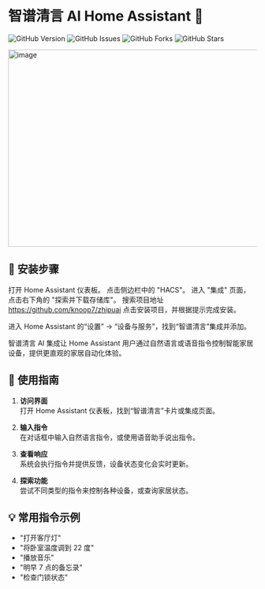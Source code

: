 
# 智谱清言 AI Home Assistant 🏡

![GitHub Version](https://img.shields.io/github/v/release/knoop7/zhipuai)
![GitHub Issues](https://img.shields.io/github/issues/knoop7/zhipuai)
![GitHub Forks](https://img.shields.io/github/forks/knoop7/zhipuai?style=social)
![GitHub Stars](https://img.shields.io/github/stars/knoop7/zhipuai?style=social)

<img src="https://github.com/user-attachments/assets/f8ff7a6c-4449-496a-889a-d205469a84df" alt="image" width="700" height="400">



## 🔧 安装步骤
打开 Home Assistant 仪表板。
点击侧边栏中的 "HACS"。
进入 "集成" 页面，点击右下角的 "探索并下载存储库"。
搜索项目地址 https://github.com/knoop7/zhipuai
点击安装项目，并根据提示完成安装。

进入 Home Assistant 的“设置” -> “设备与服务”，找到“智谱清言”集成并添加。


智谱清言 AI 集成让 Home Assistant 用户通过自然语言或语音指令控制智能家居设备，提供更直观的家居自动化体验。

## 🚀 使用指南

1. **访问界面**  
   打开 Home Assistant 仪表板，找到“智谱清言”卡片或集成页面。

2. **输入指令**  
   在对话框中输入自然语言指令，或使用语音助手说出指令。

3. **查看响应**  
   系统会执行指令并提供反馈，设备状态变化会实时更新。

4. **探索功能**  
   尝试不同类型的指令来控制各种设备，或查询家居状态。

## 💡 常用指令示例

- "打开客厅灯"
- "将卧室温度调到 22 度"
- "播放音乐"
- "明早 7 点的备忘录"
- "检查门锁状态"

